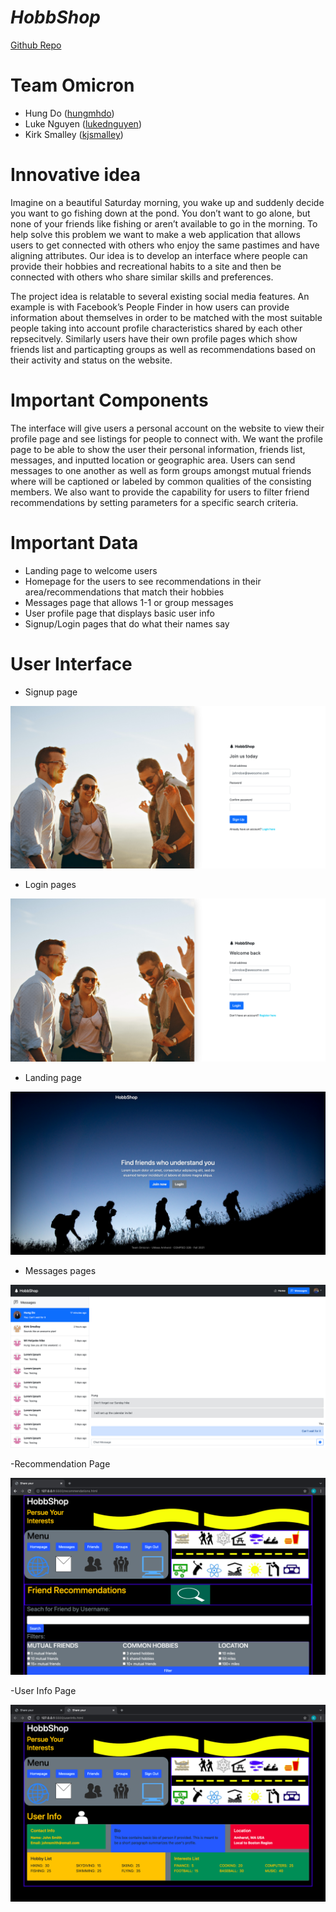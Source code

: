 # _HobbShop_

[Github Repo](https://github.com/cs326-f21-omicron/cs326-final-omicron)

# Team Omicron

- Hung Do ([hungmhdo](https://github.com/hungmhdo))
- Luke Nguyen ([lukednguyen](https://github.com/lukednguyen))
- Kirk Smalley ([kjsmalley](https://github.com/kjsmalley))

# Innovative idea

Imagine on a beautiful Saturday morning, you wake up and suddenly decide you want to go fishing down at the pond. You don’t want to go alone, but none of your friends like fishing or aren’t available to go in the morning. To help solve this problem we want to make a web application that allows users to get connected with others who enjoy the same pastimes and have aligning attributes. Our idea is to develop an interface where people can provide their hobbies and recreational habits to a site and then be connected with others who share similar skills and preferences.

The project idea is relatable to several existing social media features. An example is with Facebook’s People Finder in how users can provide information about themselves in order to be matched with the most suitable people taking into account profile characteristics shared by each other repsecitvely. Similarly users have their own profile pages which show friends list and particapting groups as well as recommendations based on their activity and status on the website.

# Important Components

The interface will give users a personal account on the website to view their profile page and see listings for people to connect with. We want the profile page to be able to show the user their personal information, friends list, messages, and inputted location or geographic area. Users can send messages to one another as well as form groups amongst mutual friends where will be captioned or labeled by common qualities of the consisting members. We also want to provide the capability for users to filter friend recommendations by setting parameters for a specific search criteria.

# Important Data

- Landing page to welcome users
- Homepage for the users to see recommendations in their area/recommendations that match their hobbies
- Messages page that allows 1-1 or group messages
- User profile page that displays basic user info
- Signup/Login pages that do what their names say

# User Interface

- Signup page

![Signup page](images/signup.png)

- Login pages

![Login page](images/login.png)

- Landing page

![Landing page](images/landing.png)

- Messages pages

![Messages page](images/messages.png)

-Recommendation Page

![Rec page](images/reccomendations.png)

-User Info Page

![Rec page](images/userinfo.png)


